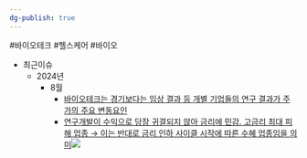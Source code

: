 ```yaml
---
dg-publish: true
---
```

#바이오테크 #헬스케어 #바이오


- 최근이슈
	- 2024년
		- 8월
			- [바이오테크는 경기보다는 임상 결과 등 개별 기업들의 연구 결과가 주가의 주요 변동요인](8.28_리테일%20투자자를%20위한%20Global%20Watch%20List.pdf#page=24&selection=30,0,50,4&color=yellow)
			- [연구개발이 수익으로 당장 귀결되지 않아 금리에 민감. 고금리 최대 피해 업종 → 이는 반대로 금리 인하 사이클 시작에 따른 수혜 업종임을 의미](8.28_리테일%20투자자를%20위한%20Global%20Watch%20List.pdf#page=24&selection=54,0,97,2&color=yellow)![](Pasted%20image%2020240828151625.png)